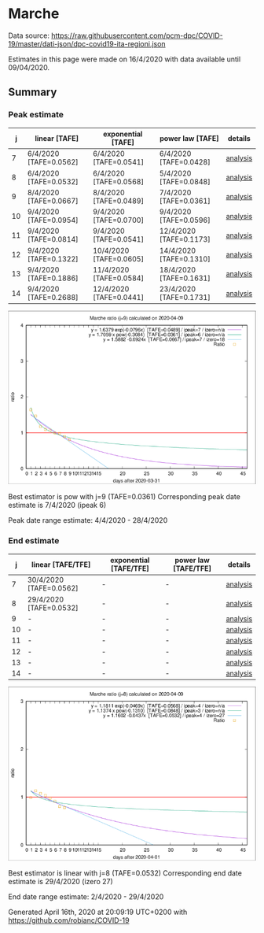 # Marche


Data source: https://raw.githubusercontent.com/pcm-dpc/COVID-19/master/dati-json/dpc-covid19-ita-regioni.json

Estimates in this page were made on 16/4/2020 with data available until 09/04/2020.


## Summary 

### Peak estimate 
|j|linear [TAFE]|exponential [TAFE]|power law [TAFE]|details|
|---|----|-----------|---------|-------|
|7|6/4/2020 [TAFE=0.0562]|6/4/2020 [TAFE=0.0541]|6/4/2020 [TAFE=0.0428]|[analysis](COVID-19_marche_j7_2020-04-09.md)|
|8|6/4/2020 [TAFE=0.0532]|6/4/2020 [TAFE=0.0568]|5/4/2020 [TAFE=0.0848]|[analysis](COVID-19_marche_j8_2020-04-09.md)|
|9|8/4/2020 [TAFE=0.0667]|8/4/2020 [TAFE=0.0489]|7/4/2020 [TAFE=0.0361]|[analysis](COVID-19_marche_j9_2020-04-09.md)|
|10|9/4/2020 [TAFE=0.0954]|9/4/2020 [TAFE=0.0700]|9/4/2020 [TAFE=0.0596]|[analysis](COVID-19_marche_j10_2020-04-09.md)|
|11|9/4/2020 [TAFE=0.0814]|9/4/2020 [TAFE=0.0541]|12/4/2020 [TAFE=0.1173]|[analysis](COVID-19_marche_j11_2020-04-09.md)|
|12|9/4/2020 [TAFE=0.1322]|10/4/2020 [TAFE=0.0605]|14/4/2020 [TAFE=0.1310]|[analysis](COVID-19_marche_j12_2020-04-09.md)|
|13|9/4/2020 [TAFE=0.1886]|11/4/2020 [TAFE=0.0584]|18/4/2020 [TAFE=0.1631]|[analysis](COVID-19_marche_j13_2020-04-09.md)|
|14|9/4/2020 [TAFE=0.2688]|12/4/2020 [TAFE=0.0441]|23/4/2020 [TAFE=0.1731]|[analysis](COVID-19_marche_j14_2020-04-09.md)|

![best peak estimate](COVID-19_marche_j9_2020-04-09.png)

Best estimator is pow with j=9 (TAFE=0.0361)
Corresponding peak date estimate is 7/4/2020 (ipeak 6)


Peak date range estimate: 4/4/2020 - 28/4/2020

### End estimate 
|j|linear [TAFE/TFE]|exponential [TAFE/TFE]|power law [TAFE/TFE]|details|
|---|----|-----------|---------|-------|
|7|30/4/2020 [TAFE=0.0562]|-|-|[analysis](COVID-19_marche_j7_2020-04-09.md)|
|8|29/4/2020 [TAFE=0.0532]|-|-|[analysis](COVID-19_marche_j8_2020-04-09.md)|
|9|-|-|-|[analysis](COVID-19_marche_j9_2020-04-09.md)|
|10|-|-|-|[analysis](COVID-19_marche_j10_2020-04-09.md)|
|11|-|-|-|[analysis](COVID-19_marche_j11_2020-04-09.md)|
|12|-|-|-|[analysis](COVID-19_marche_j12_2020-04-09.md)|
|13|-|-|-|[analysis](COVID-19_marche_j13_2020-04-09.md)|
|14|-|-|-|[analysis](COVID-19_marche_j14_2020-04-09.md)|

![best zero estimate](COVID-19_marche_j8_2020-04-09.png)

Best estimator is linear with j=8 (TAFE=0.0532)
Corresponding end date estimate is 29/4/2020 (izero 27)


End date range estimate: 2/4/2020 - 29/4/2020

Generated April 16th, 2020 at 20:09:19 UTC+0200 with https://github.com/robianc/COVID-19
